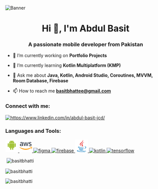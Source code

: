 ![Banner](https://github.com/basitbhatti/basitbhatti/assets/78906762/980bb9aa-fe88-4df5-9308-7dedff69349c)

<h1 align="center">Hi 👋, I'm Abdul Basit</h1>
<h3 align="center">A passionate mobile developer from Pakistan</h3>

- 🔭 I’m currently working on **Portfolio Projects**

- 🌱 I’m currently learning **Kotlin Multiplatform (KMP)**

- 💬 Ask me about **Java, Kotlin, Android Studio, Coroutines, MVVM, Room Database, Firebase**

- 📫 How to reach me **basitbhattee@gmail.com**

<h3 align="left">Connect with me:</h3>
<p align="left">
<a href="https://linkedin.com/in/https://www.linkedin.com/in/abdul-basit-jcd/" target="blank"><img align="center" src="https://raw.githubusercontent.com/rahuldkjain/github-profile-readme-generator/master/src/images/icons/Social/linked-in-alt.svg" alt="https://www.linkedin.com/in/abdul-basit-jcd/" height="30" width="40" /></a>
</p>

<h3 align="left">Languages and Tools:</h3>
<p align="left"> <a href="https://developer.android.com" target="_blank" rel="noreferrer"> <img src="https://raw.githubusercontent.com/devicons/devicon/master/icons/android/android-original-wordmark.svg" alt="android" width="40" height="40"/> </a> <a href="https://aws.amazon.com" target="_blank" rel="noreferrer"> <img src="https://raw.githubusercontent.com/devicons/devicon/master/icons/amazonwebservices/amazonwebservices-original-wordmark.svg" alt="aws" width="40" height="40"/> </a> <a href="https://www.figma.com/" target="_blank" rel="noreferrer"> <img src="https://www.vectorlogo.zone/logos/figma/figma-icon.svg" alt="figma" width="40" height="40"/> </a> <a href="https://firebase.google.com/" target="_blank" rel="noreferrer"> <img src="https://www.vectorlogo.zone/logos/firebase/firebase-icon.svg" alt="firebase" width="40" height="40"/> </a> <a href="https://www.java.com" target="_blank" rel="noreferrer"> <img src="https://raw.githubusercontent.com/devicons/devicon/master/icons/java/java-original.svg" alt="java" width="40" height="40"/> </a> <a href="https://kotlinlang.org" target="_blank" rel="noreferrer"> <img src="https://www.vectorlogo.zone/logos/kotlinlang/kotlinlang-icon.svg" alt="kotlin" width="40" height="40"/> </a> <a href="https://www.tensorflow.org" target="_blank" rel="noreferrer"> <img src="https://www.vectorlogo.zone/logos/tensorflow/tensorflow-icon.svg" alt="tensorflow" width="40" height="40"/> </a> </p>

<p>&nbsp;<img align="center" src="https://github-readme-stats.vercel.app/api?username=basitbhatti&show_icons=true&locale=en" alt="basitbhatti" /></p>
<p><img align="center" src="https://github-readme-stats.vercel.app/api/top-langs?username=basitbhatti&show_icons=true&locale=en&layout=compact" alt="basitbhatti" /></p>
<p><img align="left" src="https://github-readme-streak-stats.herokuapp.com/?user=basitbhatti&" alt="basitbhatti" /></p>

